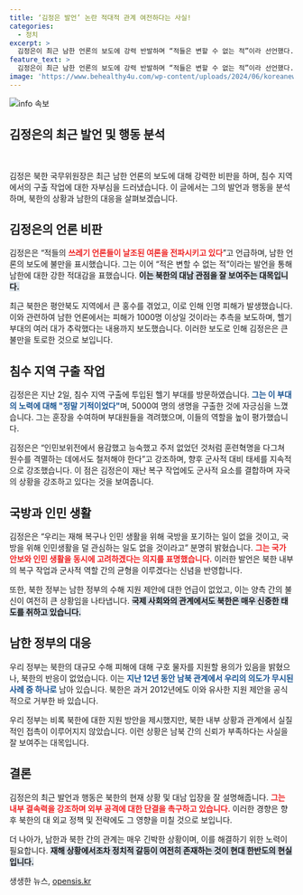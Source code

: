 ```yaml
---
title: ‘김정은 발언’ 논란 적대적 관계 여전하다는 사실!
categories:
  - 정치
excerpt: >
  김정은이 최근 남한 언론의 보도에 강력 반발하며 “적들은 변할 수 없는 적”이라 선언했다. 홍수 피해 복구 중 헬기 부대를 격려하며 5000명 생명을 구출한 기적을 강조한 그는, 재해 지원 제안에 응답하지 않은 북한의 향후 태도에도 귀추가 주목된다.
feature_text: >
  김정은이 최근 남한 언론의 보도에 강력 반발하며 “적들은 변할 수 없는 적”이라 선언했다. 홍수 피해 복구 중 헬기 부대를 격려하며 5000명 생명을 구출한 기적을 강조한 그는, 재해 지원 제안에 응답하지 않은 북한의 향후 태도에도 귀추가 주목된다.
image: 'https://www.behealthy4u.com/wp-content/uploads/2024/06/koreanews.jpg'
---
```


<p><img src="https://www.behealthy4u.com/wp-content/uploads/2024/06/koreanews.jpg" alt="info 속보" /></p>

<h2 data-ke-size="size26">김정은의 최근 발언 및 행동 분석</h2>

<p data-ke-size="size16">&nbsp;</p>

<p>김정은 북한 국무위원장은 최근 남한 언론의 보도에 대해 강력한 비판을 하며, 침수 지역에서의 구출 작업에 대한 자부심을 드러냈습니다. 이 글에서는 그의 발언과 행동을 분석하며, 북한의 상황과 남한의 대응을 살펴보겠습니다.</p>

<h2 data-ke-size="size26">김정은의 언론 비판</h2>

<p>김정은은 “적들의 <b><span style="color: #ee2323;">쓰레기 언론들이 날조된 여론을 전파시키고 있다</span></b>”고 언급하며, 남한 언론의 보도에 불만을 표시했습니다. 그는 이어 “적은 변할 수 없는 적”이라는 발언을 통해 남한에 대한 강한 적대감을 표했습니다. <b><span style="background-color: #21538527;">이는 북한의 대남 관점을 잘 보여주는 대목입니다.</span></b></p>

<p>최근 북한은 평안북도 지역에서 큰 홍수를 겪었고, 이로 인해 인명 피해가 발생했습니다. 이와 관련하여 남한 언론에서는 피해가 1000명 이상일 것이라는 추측을 보도하며, 헬기 부대의 여러 대가 추락했다는 내용까지 보도했습니다. 이러한 보도로 인해 김정은은 큰 불만을 토로한 것으로 보입니다.</p>

<h2 data-ke-size="size26">침수 지역 구출 작업</h2>

<p>김정은은 지난 2일, 침수 지역 구출에 투입된 헬기 부대를 방문하였습니다. <b><span style="color: #1a5490;">그는 이 부대의 노력에 대해 "정말 기적이었다"</span></b>며, 5000여 명의 생명을 구출한 것에 자긍심을 느꼈습니다. 그는 훈장을 수여하며 부대원들을 격려했으며, 이들의 역할을 높이 평가했습니다.</p>

<p>김정은은 “인민보위전에서 용감했고 능숙했고 주저 없었던 것처럼 훈련혁명을 다그쳐 원수를 격멸하는 데에서도 철저해야 한다”고 강조하며, 향후 군사적 대비 태세를 지속적으로 강조했습니다. 이 점은 김정은이 재난 복구 작업에도 군사적 요소를 결합하며 자국의 상황을 강조하고 있다는 것을 보여줍니다.</p>

<h2 data-ke-size="size26">국방과 인민 생활</h2>

<p>김정은은 “우리는 재해 복구나 인민 생활을 위해 국방을 포기하는 일이 없을 것이고, 국방을 위해 인민생활을 덜 관심하는 일도 없을 것이라고” 분명히 밝혔습니다. <b><span style="color: #ee2323;">그는 국가 안보와 인민 생활을 동시에 고려하겠다는 의지를 표명했습니다.</span></b> 이러한 발언은 북한 내부의 복구 작업과 군사적 역할 간의 균형을 이루겠다는 신념을 반영합니다.</p>

<p>또한, 북한 정부는 남한 정부의 수해 지원 제안에 대한 언급이 없었고, 이는 양측 간의 불신이 여전히 큰 상황임을 나타냅니다. <b><span style="background-color: #21538527;">국제 사회와의 관계에서도 북한은 매우 신중한 태도를 취하고 있습니다.</span></b> </p>

<h2 data-ke-size="size26">남한 정부의 대응</h2>

<p>우리 정부는 북한의 대규모 수해 피해에 대해 구호 물자를 지원할 용의가 있음을 밝혔으나, 북한의 반응이 없었습니다. 이는 <b><span style="color: #1a5490;">지난 12년 동안 남북 관계에서 우리의 의도가 무시된 사례 중 하나로</span></b> 남아 있습니다. 북한은 과거 2012년에도 이와 유사한 지원 제안을 공식적으로 거부한 바 있습니다.</p>

<p>우리 정부는 비록 북한에 대한 지원 방안을 제시했지만, 북한 내부 상황과 관계에서 실질적인 접촉이 이루어지지 않았습니다. 이런 상황은 남북 간의 신뢰가 부족하다는 사실을 잘 보여주는 대목입니다.</p>

<h2 data-ke-size="size26">결론</h2>

<p>김정은의 최근 발언과 행동은 북한의 현재 상황 및 대남 입장을 잘 설명해줍니다. <b><span style="color: #ee2323;">그는 내부 결속력을 강조하며 외부 공격에 대한 단결을 촉구하고 있습니다.</span></b> 이러한 경향은 향후 북한의 대 외교 정책 및 전략에도 그 영향을 미칠 것으로 보입니다.</p>

<p>더 나아가, 남한과 북한 간의 관계는 매우 긴박한 상황이며, 이를 해결하기 위한 노력이 필요합니다. <b><span style="background-color: #21538527;">재해 상황에서조차 정치적 갈등이 여전히 존재하는 것이 현대 한반도의 현실입니다.</span></b> </p>

<p data-ke-size="size16"></p>
생생한 뉴스, <a href="https://opensis.kr" rel="dofollow">opensis.kr</a>


